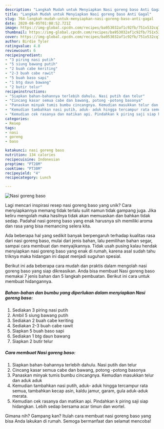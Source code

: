 ```yaml
---
description: "Langkah Mudah untuk Menyiapkan Nasi goreng baso Anti Gagal"
title: "Langkah Mudah untuk Menyiapkan Nasi goreng baso Anti Gagal"
slug: 764-langkah-mudah-untuk-menyiapkan-nasi-goreng-baso-anti-gagal
date: 2020-08-05T01:08:52.721Z
image: https://img-global.cpcdn.com/recipes/ba953032af1c92fb/751x532cq70/nasi-goreng-baso-foto-resep-utama.jpg
thumbnail: https://img-global.cpcdn.com/recipes/ba953032af1c92fb/751x532cq70/nasi-goreng-baso-foto-resep-utama.jpg
cover: https://img-global.cpcdn.com/recipes/ba953032af1c92fb/751x532cq70/nasi-goreng-baso-foto-resep-utama.jpg
author: Birdie Tyler
ratingvalue: 4.8
reviewcount: 6
recipeingredient:
- "3 piring nasi putih"
- "5 siung bawang putih"
- "2 buah cabe keriting"
- "2-3 buah cabe rawit"
- "5 buah baso sapi"
- "1 btg daun bawang"
- "2 butir telur"
recipeinstructions:
- "Siapkan bahan-bahannya terlebih dahulu. Nasi putih dan telur"
- "Cincang kasar semua cabe dan bawang, potong -potong basonya"
- "Panaskan minyak tumis bumbu cincangnya. Kemudian masukkan telur dan aduk aduk"
- "Kemudian tambahkan nasi putih, aduk- aduk hingga tercampur rata semua, tambahkan kecap asin, kaldu jamur, garam, gula aduk-aduk merata."
- "Kemudian cek rasanya dan matikan api. Pindahkan k piring saji siap hidangkan. Lebih sedap bersama acar timun dan wortel."
categories:
- Resep
tags:
- nasi
- goreng
- baso

katakunci: nasi goreng baso 
nutrition: 134 calories
recipecuisine: Indonesian
preptime: "PT28M"
cooktime: "PT30M"
recipeyield: "4"
recipecategory: Lunch

---
```



![Nasi goreng baso](https://img-global.cpcdn.com/recipes/ba953032af1c92fb/751x532cq70/nasi-goreng-baso-foto-resep-utama.jpg)

Lagi mencari inspirasi resep nasi goreng baso yang unik? Cara menyiapkannya memang tidak terlalu sulit namun tidak gampang juga. Jika keliru mengolah maka hasilnya tidak akan memuaskan dan bahkan tidak sedap. Padahal nasi goreng baso yang enak harusnya sih memiliki aroma dan rasa yang bisa memancing selera kita.

Ada beberapa hal yang sedikit banyak berpengaruh terhadap kualitas rasa dari nasi goreng baso, mulai dari jenis bahan, lalu pemilihan bahan segar, sampai cara membuat dan menyajikannya. Tidak usah pusing kalau hendak menyiapkan nasi goreng baso yang enak di rumah, karena asal sudah tahu triknya maka hidangan ini dapat menjadi suguhan spesial.




Berikut ini ada beberapa cara mudah dan praktis dalam mengolah nasi goreng baso yang siap dikreasikan. Anda bisa membuat Nasi goreng baso memakai 7 jenis bahan dan 5 langkah pembuatan. Berikut ini cara untuk membuat hidangannya.

<!--inarticleads1-->

##### Bahan-bahan dan bumbu yang diperlukan dalam menyiapkan Nasi goreng baso:

1. Sediakan 3 piring nasi putih
1. Ambil 5 siung bawang putih
1. Sediakan 2 buah cabe keriting
1. Sediakan 2-3 buah cabe rawit
1. Siapkan 5 buah baso sapi
1. Sediakan 1 btg daun bawang
1. Siapkan 2 butir telur




<!--inarticleads2-->

##### Cara membuat Nasi goreng baso:

1. Siapkan bahan-bahannya terlebih dahulu. Nasi putih dan telur
1. Cincang kasar semua cabe dan bawang, potong -potong basonya
1. Panaskan minyak tumis bumbu cincangnya. Kemudian masukkan telur dan aduk aduk
1. Kemudian tambahkan nasi putih, aduk- aduk hingga tercampur rata semua, tambahkan kecap asin, kaldu jamur, garam, gula aduk-aduk merata.
1. Kemudian cek rasanya dan matikan api. Pindahkan k piring saji siap hidangkan. Lebih sedap bersama acar timun dan wortel.




Gimana nih? Gampang kan? Itulah cara membuat nasi goreng baso yang bisa Anda lakukan di rumah. Semoga bermanfaat dan selamat mencoba!
